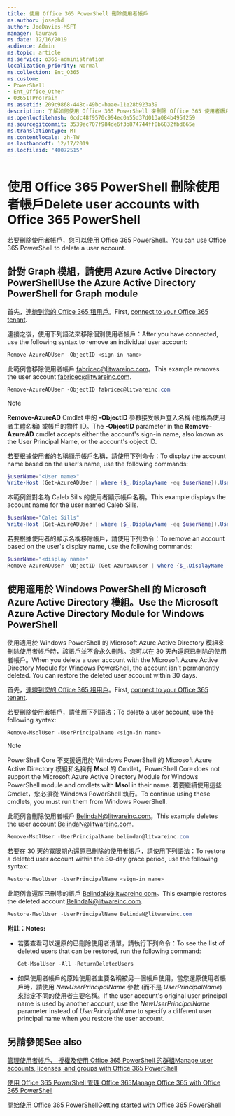 ```yaml
---
title: 使用 Office 365 PowerShell 刪除使用者帳戶
ms.author: josephd
author: JoeDavies-MSFT
manager: laurawi
ms.date: 12/16/2019
audience: Admin
ms.topic: article
ms.service: o365-administration
localization_priority: Normal
ms.collection: Ent_O365
ms.custom:
- PowerShell
- Ent_Office_Other
- O365ITProTrain
ms.assetid: 209c9868-448c-49bc-baae-11e28b923a39
description: 了解如何使用 Office 365 PowerShell 來刪除 Office 365 使用者帳戶。
ms.openlocfilehash: 0cdc48f9570c994ec0a55d37d013a084b495f259
ms.sourcegitcommit: 3539ec707f984de6f3b874744ff8b6832fbd665e
ms.translationtype: MT
ms.contentlocale: zh-TW
ms.lasthandoff: 12/17/2019
ms.locfileid: "40072515"
---
```

# <a name="delete-user-accounts-with-office-365-powershell"></a><span data-ttu-id="05656-103">使用 Office 365 PowerShell 刪除使用者帳戶</span><span class="sxs-lookup"><span data-stu-id="05656-103">Delete user accounts with Office 365 PowerShell</span></span>

<span data-ttu-id="05656-104">若要刪除使用者帳戶，您可以使用 Office 365 PowerShell。</span><span class="sxs-lookup"><span data-stu-id="05656-104">You can use Office 365 PowerShell to delete a user account.</span></span>
   
## <a name="use-the-azure-active-directory-powershell-for-graph-module"></a><span data-ttu-id="05656-105">針對 Graph 模組，請使用 Azure Active Directory PowerShell</span><span class="sxs-lookup"><span data-stu-id="05656-105">Use the Azure Active Directory PowerShell for Graph module</span></span>

<span data-ttu-id="05656-106">首先，[連線到您的 Office 365 租用戶](connect-to-office-365-powershell.md#connect-with-the-azure-active-directory-powershell-for-graph-module)。</span><span class="sxs-lookup"><span data-stu-id="05656-106">First, [connect to your Office 365 tenant](connect-to-office-365-powershell.md#connect-with-the-azure-active-directory-powershell-for-graph-module).</span></span>

<span data-ttu-id="05656-107">連接之後，使用下列語法來移除個別使用者帳戶：</span><span class="sxs-lookup"><span data-stu-id="05656-107">After you have connected, use the following syntax to remove an individual user account:</span></span>
  
```powershell
Remove-AzureADUser -ObjectID <sign-in name>
```

<span data-ttu-id="05656-108">此範例會移除使用者帳戶 fabricec@litwareinc.com。</span><span class="sxs-lookup"><span data-stu-id="05656-108">This example removes the user account fabricec@litwareinc.com.</span></span>
  
```powershell
Remove-AzureADUser -ObjectID fabricec@litwareinc.com
```

> [!NOTE]
> <span data-ttu-id="05656-109">**Remove-AzureAD** Cmdlet 中的 **-ObjectID** 參數接受帳戶登入名稱 (也稱為使用者主體名稱) 或帳戶的物件 ID。</span><span class="sxs-lookup"><span data-stu-id="05656-109">The **-ObjectID** parameter in the **Remove-AzureAD** cmdlet accepts either the account's sign-in name, also known as the User Principal Name, or the account's object ID.</span></span>
  
<span data-ttu-id="05656-110">若要根據使用者的名稱顯示帳戶名稱，請使用下列命令︰</span><span class="sxs-lookup"><span data-stu-id="05656-110">To display the account name based on the user's name, use the following commands:</span></span>
  
```powershell
$userName="<User name>"
Write-Host (Get-AzureADUser | where {$_.DisplayName -eq $userName}).UserPrincipalName
```

<span data-ttu-id="05656-111">本範例針對名為 Caleb Sills 的使用者顯示帳戶名稱。</span><span class="sxs-lookup"><span data-stu-id="05656-111">This example displays the account name for the user named Caleb Sills.</span></span>
  
```powershell
$userName="Caleb Sills"
Write-Host (Get-AzureADUser | where {$_.DisplayName -eq $userName}).UserPrincipalName
```

<span data-ttu-id="05656-112">若要根據使用者的顯示名稱移除帳戶，請使用下列命令︰</span><span class="sxs-lookup"><span data-stu-id="05656-112">To remove an account based on the user's display name, use the following commands:</span></span>
  
```powershell
$userName="<display name>"
Remove-AzureADUser -ObjectID (Get-AzureADUser | where {$_.DisplayName -eq $userName}).UserPrincipalName
```

## <a name="use-the-microsoft-azure-active-directory-module-for-windows-powershell"></a><span data-ttu-id="05656-113">使用適用於 Windows PowerShell 的 Microsoft Azure Active Directory 模組。</span><span class="sxs-lookup"><span data-stu-id="05656-113">Use the Microsoft Azure Active Directory Module for Windows PowerShell</span></span>

<span data-ttu-id="05656-p101">使用適用於 Windows PowerShell 的 Microsoft Azure Active Directory 模組來刪除使用者帳戶時，該帳戶並不會永久刪除。您可以在 30 天內還原已刪除的使用者帳戶。</span><span class="sxs-lookup"><span data-stu-id="05656-p101">When you delete a user account with the Microsoft Azure Active Directory Module for Windows PowerShell, the account isn't permanently deleted. You can restore the deleted user account within 30 days.</span></span>

<span data-ttu-id="05656-116">首先，[連線到您的 Office 365 租用戶](connect-to-office-365-powershell.md#connect-with-the-microsoft-azure-active-directory-module-for-windows-powershell)。</span><span class="sxs-lookup"><span data-stu-id="05656-116">First, [connect to your Office 365 tenant](connect-to-office-365-powershell.md#connect-with-the-microsoft-azure-active-directory-module-for-windows-powershell).</span></span>

<span data-ttu-id="05656-117">若要刪除使用者帳戶，請使用下列語法：</span><span class="sxs-lookup"><span data-stu-id="05656-117">To delete a user account, use the following syntax:</span></span>
  
```powershell
Remove-MsolUser -UserPrincipalName <sign-in name>
```

>[!Note]
><span data-ttu-id="05656-118">PowerShell Core 不支援適用於 Windows PowerShell 的 Microsoft Azure Active Directory 模組和名稱有 **Msol** 的 Cmdlet。</span><span class="sxs-lookup"><span data-stu-id="05656-118">PowerShell Core does not support the Microsoft Azure Active Directory Module for Windows PowerShell module and cmdlets with **Msol** in their name.</span></span> <span data-ttu-id="05656-119">若要繼續使用這些 Cmdlet，您必須從 Windows PowerShell 執行。</span><span class="sxs-lookup"><span data-stu-id="05656-119">To continue using these cmdlets, you must run them from Windows PowerShell.</span></span>
>

<span data-ttu-id="05656-120">此範例會刪除使用者帳戶 BelindaN@litwareinc.com。</span><span class="sxs-lookup"><span data-stu-id="05656-120">This example deletes the user account BelindaN@litwareinc.com.</span></span>
  
```powershell
Remove-MsolUser -UserPrincipalName belindan@litwareinc.com
```

<span data-ttu-id="05656-121">若要在 30 天的寬限期內還原已刪除的使用者帳戶，請使用下列語法：</span><span class="sxs-lookup"><span data-stu-id="05656-121">To restore a deleted user account within the 30-day grace period, use the following syntax:</span></span>
  
```powershell
Restore-MsolUser -UserPrincipalName <sign-in name>
```

<span data-ttu-id="05656-122">此範例會還原已刪除的帳戶 BelindaN@litwareinc.com。</span><span class="sxs-lookup"><span data-stu-id="05656-122">This example restores the deleted account BelindaN@litwareinc.com.</span></span>
  
```powershell
Restore-MsolUser -UserPrincipalName BelindaN@litwareinc.com
```

 <span data-ttu-id="05656-123">**附註：**</span><span class="sxs-lookup"><span data-stu-id="05656-123">**Notes:**</span></span>
  
- <span data-ttu-id="05656-124">若要查看可以還原的已刪除使用者清單，請執行下列命令：</span><span class="sxs-lookup"><span data-stu-id="05656-124">To see the list of deleted users that can be restored, run the following command:</span></span>
    
  ```powershell
  Get-MsolUser -All -ReturnDeletedUsers
  ```

- <span data-ttu-id="05656-125">如果使用者帳戶的原始使用者主要名稱被另一個帳戶使用，當您還原使用者帳戶時，請使用 _NewUserPrincipalName_ 參數 (而不是 _UserPrincipalName_) 來指定不同的使用者主要名稱。</span><span class="sxs-lookup"><span data-stu-id="05656-125">If the user account's original user principal name is used by another account, use the _NewUserPrincipalName_ parameter instead of _UserPrincipalName_ to specify a different user principal name when you restore the user account.</span></span>


## <a name="see-also"></a><span data-ttu-id="05656-126">另請參閱</span><span class="sxs-lookup"><span data-stu-id="05656-126">See also</span></span>

[<span data-ttu-id="05656-127">管理使用者帳戶、 授權及使用 Office 365 PowerShell 的群組</span><span class="sxs-lookup"><span data-stu-id="05656-127">Manage user accounts, licenses, and groups with Office 365 PowerShell</span></span>](manage-user-accounts-and-licenses-with-office-365-powershell.md)
  
[<span data-ttu-id="05656-128">使用 Office 365 PowerShell 管理 Office 365</span><span class="sxs-lookup"><span data-stu-id="05656-128">Manage Office 365 with Office 365 PowerShell</span></span>](manage-office-365-with-office-365-powershell.md)
  
[<span data-ttu-id="05656-129">開始使用 Office 365 PowerShell</span><span class="sxs-lookup"><span data-stu-id="05656-129">Getting started with Office 365 PowerShell</span></span>](getting-started-with-office-365-powershell.md)
